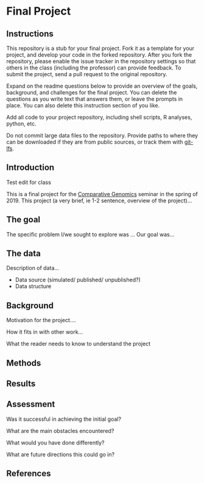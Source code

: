 # Final Project

## Instructions

This repository is a stub for your final project. Fork it as a template for your project, and develop your code in the forked repository. After you fork the repository, please enable the issue tracker in the repository settings so that others in the class (including the professor) can provide feedback. To submit the project, send a pull request to the original repository.

Expand on the readme questions below to provide an overview of the goals, background, and challenges for the final project. You can delete the questions as you write text that answers them, or leave the prompts in place. You can also delete this instruction section of you like.

Add all code to your project repository, including shell scripts, R analyses, python, etc.

Do not commit large data files to the repository. Provide paths to where they can be downloaded if they
are from public sources, or track them with [git-lfs](https://git-lfs.github.com).

## Introduction

Test edit for class

This is a final project for the [Comparative Genomics](https://github.com/Yale-EEB723/syllabus) seminar in the spring of 2019. This project (a very brief, ie 1-2 sentence, overview of the project)...

## The goal

The specific problem I/we sought to explore was ... Our goal was...

## The data

Description of data...

- Data source (simulated/ published/ unpublished?)
- Data structure

## Background

Motivation for the project....

How it fits in with other work...

What the reader needs to know to understand the project


## Methods

## Results


## Assessment

Was it successful in achieving the initial goal?

What are the main obstacles encountered?

What would you have done differently?

What are future directions this could go in?

## References
